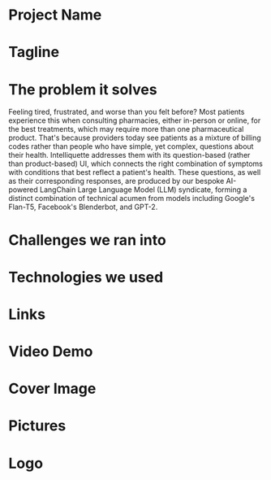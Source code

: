 # Project Name
# Tagline
# The problem it solves
Feeling tired, frustrated, and worse than you felt before? Most patients experience this when consulting pharmacies, either in-person or online, for the best treatments, which may require more than one pharmaceutical product. That's because providers today see patients as a mixture of billing codes rather than people who have simple, yet complex, questions about their health. Intelliquette addresses them with its question-based (rather than product-based) UI, which connects the right combination of symptoms with conditions that best reflect a patient's health. These questions, as well as their corresponding responses, are produced by our bespoke AI-powered LangChain Large Language Model (LLM) syndicate, forming a distinct combination of technical acumen from models including Google's Flan-T5, Facebook's Blenderbot, and GPT-2.
# Challenges we ran into
# Technologies we used
# Links
# Video Demo
# Cover Image
# Pictures
# Logo
